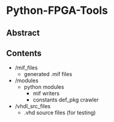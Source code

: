 # Python-FPGA-Tools

## Abstract

## Contents

- /mif_files
	- generated .mif files
- /modules
	- python modules
		- mif writers
		- constants def_pkg crawler
- /vhdl_src_files
	- .vhd source files (for testing)
